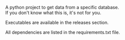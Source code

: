 A python project to get data from a specific database.  
If you don't know what this is, it's not for you.

Executables are available in the releases section.

All dependencies are listed in the requirements.txt file.
